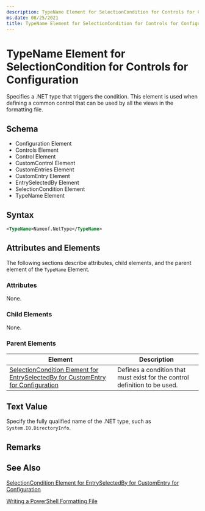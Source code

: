 ```yaml
---
description: TypeName Element for SelectionCondition for Controls for Configuration
ms.date: 08/25/2021
title: TypeName Element for SelectionCondition for Controls for Configuration
---
```

# TypeName Element for SelectionCondition for Controls for Configuration

Specifies a .NET type that triggers the condition. This element is used when defining a common
control that can be used by all the views in the formatting file.

## Schema

- Configuration Element
- Controls Element
- Control Element
- CustomControl Element
- CustomEntries Element
- CustomEntry Element
- EntrySelectedBy Element
- SelectionCondition Element
- TypeName Element

## Syntax

```xml
<TypeName>Nameof.NetType</TypeName>

```

## Attributes and Elements

The following sections describe attributes, child elements, and the parent element of the `TypeName`
Element.

### Attributes

None.

### Child Elements

None.

### Parent Elements

|Element|Description|
|-------------|-----------------|
|[SelectionCondition Element for EntrySelectedBy for CustomEntry for Configuration](./selectioncondition-element-for-entryselectedby-for-controls-for-configuration-format.md)|Defines a condition that must exist for the control definition to be used.|

## Text Value

Specify the fully qualified name of the .NET type, such as `System.IO.DirectoryInfo`.

## Remarks

## See Also

[SelectionCondition Element for EntrySelectedBy for CustomEntry for Configuration](./selectioncondition-element-for-entryselectedby-for-controls-for-configuration-format.md)

[Writing a PowerShell Formatting File](./writing-a-powershell-formatting-file.md)
